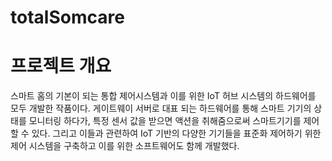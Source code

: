 # totalSomcare

# 프로젝트 개요
스마트 홈의 기본이 되는 통합 제어시스템과 이를 위한 IoT 허브 시스템의 하드웨어를 모두 개발한 작품이다. 
게이트웨이 서버로 대표 되는 하드웨어를 통해 스마트 기기의 상태를 모니터링 하다가, 
특정 센서 값을 받으면 액션을 취해줌으로써 스마트기기를 제어할 수 있다. 
그리고 이들과 관련하여 IoT 기반의 다양한 기기들을 표준화 제어하기 위한 제어 시스템을 구축하고 이를 위한 소프트웨어도 함께 개발했다.

